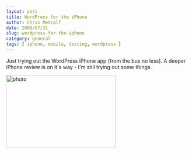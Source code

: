 ```yaml
---
layout: post
title: WordPress for the iPhone
author: Chris Metcalf
date: 2008/07/31
slug: wordpress-for-the-iphone
category: general
tags: [ iphone, mobile, testing, wordpress ]
---
```


Just trying out the WordPress iPhone app (from the bus no less).
A deeper iPhone review is on it's way - I'm still trying out some things. 
<p><a href="/blog/wp-content/uploads/2008/07/l-640-426-29d4b608-eec9-4fb0-9f45-5f1ade1ca996.jpeg"><img src="/blog/wp-content/uploads/2008/07/l-640-426-29d4b608-eec9-4fb0-9f45-5f1ade1ca996.jpeg" alt="photo" width="300" height="199" class="alignnone size-full wp-image-364" /></a></p>
